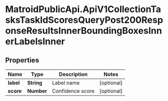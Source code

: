 # MatroidPublicApi.ApiV1CollectionTasksTaskIdScoresQueryPost200ResponseResultsInnerBoundingBoxesInnerLabelsInner

## Properties

Name | Type | Description | Notes
------------ | ------------- | ------------- | -------------
**label** | **String** | Label name | [optional] 
**score** | **Number** | Confidence score | [optional] 


